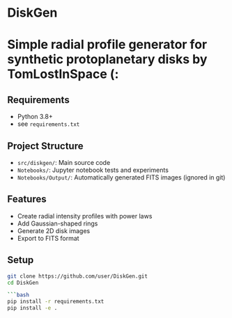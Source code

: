 # DiskGen
# Simple radial profile generator for synthetic protoplanetary disks by TomLostInSpace (:

## Requirements
- Python 3.8+
- see `requirements.txt`


## Project Structure

- `src/diskgen/`: Main source code
- `Notebooks/`: Jupyter notebook tests and experiments
- `Notebooks/Output/`: Automatically generated FITS images (ignored in git)

## Features

- Create radial intensity profiles with power laws
- Add Gaussian-shaped rings
- Generate 2D disk images
- Export to FITS format

## Setup
```bash
git clone https://github.com/user/DiskGen.git
cd DiskGen

```bash
pip install -r requirements.txt
pip install -e .